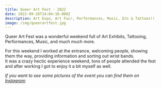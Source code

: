 ```yaml
---
title: Queer Art Fest - 2022
date: 2022-09-26T14:04:10.000Z
description: Art Expo, Art Fair, Performances, Music, DJs & Tattoos!!
image: /img/queerartfest.jpg
---
```

Queer Art Fest was a wonderful weekend full of Art Exhibits, Tattooing, Performances, Music, and much much more.

F﻿or this weekend I worked at the entrance, welcoming people, showing them the way, providing information and sorting out wrist bands.\
I﻿t was a crazy hectic experience weekend, tons of people attended the fest and after working I got to enjoy it a bit myself as well.

*I﻿f you want to see some pictures of the event you can find them on [Instagram](https://www.instagram.com/queer_art_fest_sthlm/)*